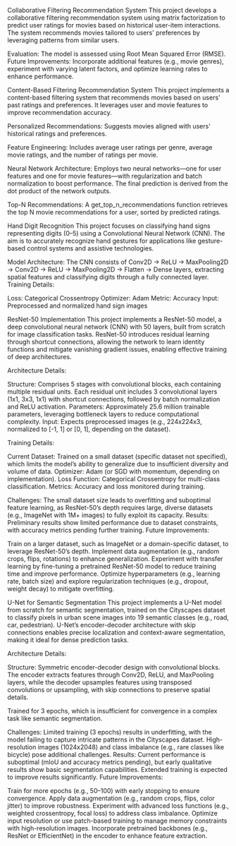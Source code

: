 Collaborative Filtering Recommendation System
  This project develops a collaborative filtering recommendation system using matrix factorization to predict user ratings for movies based on historical user-item interactions. The system recommends movies tailored to users' preferences by leveraging patterns from similar users.

  Evaluation: The model is assessed using Root Mean Squared Error (RMSE).
  Future Improvements: Incorporate additional features (e.g., movie genres), experiment with varying latent factors, and optimize learning rates to enhance performance.

Content-Based Filtering Recommendation System
  This project implements a content-based filtering system that recommends movies based on users' past ratings and preferences. It leverages user and movie features to improve recommendation accuracy.

  Personalized Recommendations: Suggests movies aligned with users' historical ratings and preferences.

  Feature Engineering: Includes average user ratings per genre, average movie ratings, and the number of ratings per movie.

  Neural Network Architecture: Employs two neural networks—one for user features and one for movie features—with regularization and batch normalization to boost performance. The final prediction is derived from the dot product of the network outputs.

  Top-N Recommendations: A get_top_n_recommendations function retrieves the top N movie recommendations for a user, sorted by predicted ratings.

Hand Digit Recognition
  This project focuses on classifying hand signs representing digits (0–5) using a Convolutional Neural Network (CNN). The aim is to accurately recognize hand gestures for applications like gesture-based control systems and assistive technologies.

  Model Architecture: The CNN consists of Conv2D → ReLU → MaxPooling2D → Conv2D → ReLU → MaxPooling2D → Flatten → Dense layers, extracting spatial features and classifying digits through a fully connected layer.
  Training Details:

  Loss: Categorical Crossentropy
  Optimizer: Adam
  Metric: Accuracy
  Input: Preprocessed and normalized hand sign images

ResNet-50 Implementation
  This project implements a ResNet-50 model, a deep convolutional neural network (CNN) with 50 layers, built from scratch for image classification tasks. ResNet-50 introduces residual learning through shortcut connections, allowing the network to learn identity functions and mitigate vanishing gradient issues, enabling effective training of deep architectures.

  Architecture Details:

  Structure: Comprises 5 stages with convolutional blocks, each containing multiple residual units. Each residual unit includes 3 convolutional layers (1x1, 3x3, 1x1) with shortcut connections, followed by batch normalization and ReLU activation.
  Parameters: Approximately 25.6 million trainable parameters, leveraging bottleneck layers to reduce computational complexity.
  Input: Expects preprocessed images (e.g., 224x224x3, normalized to [-1, 1] or [0, 1], depending on the dataset).


  Training Details:

  Current Dataset: Trained on a small dataset (specific dataset not specified), which limits the model’s ability to generalize due to insufficient diversity and volume of data.
  Optimizer: Adam (or SGD with momentum, depending on implementation).
  Loss Function: Categorical Crossentropy for multi-class classification.
  Metrics: Accuracy and loss monitored during training.


  Challenges: The small dataset size leads to overfitting and suboptimal feature learning, as ResNet-50’s depth requires large, diverse datasets (e.g., ImageNet with 1M+ images) to fully exploit its capacity.
  Results: Preliminary results show limited performance due to dataset constraints, with accuracy metrics pending further training.
  Future Improvements:

  Train on a larger dataset, such as ImageNet or a domain-specific dataset, to leverage ResNet-50’s depth.
  Implement data augmentation (e.g., random crops, flips, rotations) to enhance generalization.
  Experiment with transfer learning by fine-tuning a pretrained ResNet-50 model to reduce training time and improve performance.
  Optimize hyperparameters (e.g., learning rate, batch size) and explore regularization techniques (e.g., dropout, weight decay) to mitigate overfitting.

U-Net for Semantic Segmentation
  This project implements a U-Net model from scratch for semantic segmentation, trained on the Cityscapes dataset to classify pixels in urban scene images into 19 semantic classes (e.g., road, car, pedestrian). U-Net’s encoder-decoder architecture with skip connections enables precise localization and context-aware segmentation, making it ideal for dense prediction tasks.

  Architecture Details:

  Structure: Symmetric encoder-decoder design with convolutional blocks. The encoder extracts features through Conv2D, ReLU, and MaxPooling layers, while the decoder upsamples features using transposed convolutions or upsampling, with skip connections to preserve spatial details.

  Trained for 3 epochs, which is insufficient for convergence in a complex task like semantic segmentation.


Challenges: Limited training (3 epochs) results in underfitting, with the model failing to capture intricate patterns in the Cityscapes dataset. High-resolution images (1024x2048) and class imbalance (e.g., rare classes like bicycle) pose additional challenges.
Results: Current performance is suboptimal (mIoU and accuracy metrics pending), but early qualitative results show basic segmentation capabilities. Extended training is expected to improve results significantly.
Future Improvements:

Train for more epochs (e.g., 50–100) with early stopping to ensure convergence.
Apply data augmentation (e.g., random crops, flips, color jitter) to improve robustness.
Experiment with advanced loss functions (e.g., weighted crossentropy, focal loss) to address class imbalance.
Optimize input resolution or use patch-based training to manage memory constraints with high-resolution images.
Incorporate pretrained backbones (e.g., ResNet or EfficientNet) in the encoder to enhance feature extraction.